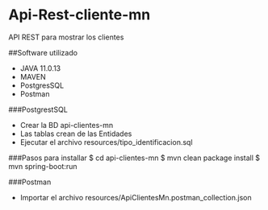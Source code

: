 # Api-Rest-cliente-mn

API REST para mostrar los clientes 

##Software utilizado
- JAVA 11.0.13
- MAVEN
- PostgresSQL
- Postman

###PostgrestSQL
- Crear la BD
  api-clientes-mn
- Las tablas crean de las Entidades
- Ejecutar el archivo resources/tipo_identificacion.sql

###Pasos para installar
$ cd api-clientes-mn
$ mvn clean package install
$ mvn spring-boot:run 

###Postman

- Importar el archivo resources/ApiClientesMn.postman_collection.json 

